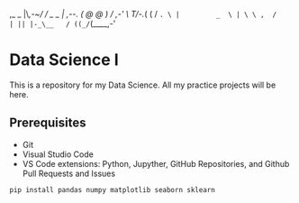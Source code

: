  ,_     _
 |\\_,-~/
 / _  _ |    ,--.
(  @  @ )   / ,-'
 \  _T_/-._( (
 /         `. \
|         _  \ |
 \ \ ,  /      |
  || |-_\__   /
 ((_/`(____,-'


# Data Science I

This is a repository for my Data Science. All my practice projects will be here.

## Prerequisites
- Git
- Visual Studio Code
- VS Code extensions: Python, Jupyther, GitHub Repositories, and Github Pull Requests and Issues

```bash
pip install pandas numpy matplotlib seaborn sklearn
```